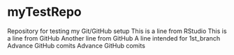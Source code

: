 # myTestRepo
Repository for testing my Git/GitHub setup
This is a line from RStudio
This is a line from GitHub
Another line from GitHub
A line intended for 1st_branch
Advance GitHub comits
Advance GitHub comits
